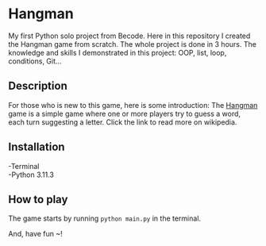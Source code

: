 # Hangman
My first Python solo project from Becode. Here in this repository I created the Hangman game from scratch.
The whole project is done in 3 hours. The knowledge and skills I demonstrated in this project: OOP, list, loop, conditions, Git...

## Description
For those who is new to this game, here is some introduction:
The [Hangman](<https://en.wikipedia.org/wiki/Hangman_(game)>) game is a simple game where one or more players try to guess a word, each turn suggesting a letter. Click the link to read more on wikipedia.

## Installation
-Terminal<br>
-Python 3.11.3

## How to play
The game starts by running `python main.py` in the terminal.

And, have fun ~!

